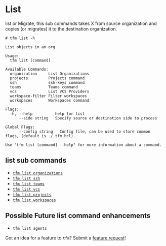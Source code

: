 # List


list or Migrate, this sub commands takes X from source organization and copies (or migrates) it to the destination organization. 

```
# tfm list -h

List objects in an org

Usage:
  tfm list [command]

Available Commands:
  organization     List Organizations
  projects         Projects command
  ssh              ssh-keys command
  teams            Teams command
  vcs              List VCS Providers
  workspace-filter Filter workspaces
  workspaces       Workspaces command

Flags:
  -h, --help          help for list
      --side string   Specify source or destination side to process

Global Flags:
      --config string   Config file, can be used to store common flags, (default is ./.tfm.hcl).

Use "tfm list [command] --help" for more information about a command.
```

## list sub commands

- [`tfm list organizations`](list_orgs.md)
- [`tfm list ssh`](list_ssh.md)
- [`tfm list teams`](list_teams.md)
- [`tfm list vcs`](list_vcs.md)
- [`tfm list projects`](list_projects.md)
- [`tfm list workspaces`](list_workspaces.md)





## Possible Future list command enhancements

- `tfm list agents`

Got an idea for a feature to `tfm`? Submit a [feature request](https://github.com/hashicorp-services/tfm/issues/new?assignees=&labels=&template=feature_request.md&title=)! 